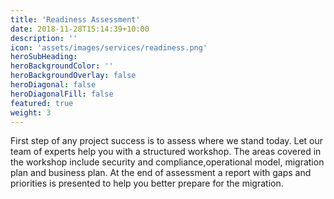 ```yaml
---
title: 'Readiness Assessment'
date: 2018-11-28T15:14:39+10:00
description: ''
icon: 'assets/images/services/readiness.png'
heroSubHeading: 
heroBackgroundColor: ''
heroBackgroundOverlay: false
heroDiagonal: false
heroDiagonalFill: false
featured: true
weight: 3
---
```


First step of any project success is to assess where we stand today. Let our team of experts help you with a structured workshop. The areas covered in the workshop include security and compliance,operational model, migration plan and business plan. At the end of assessment a report with gaps and priorities is presented to help you better prepare for the migration.
